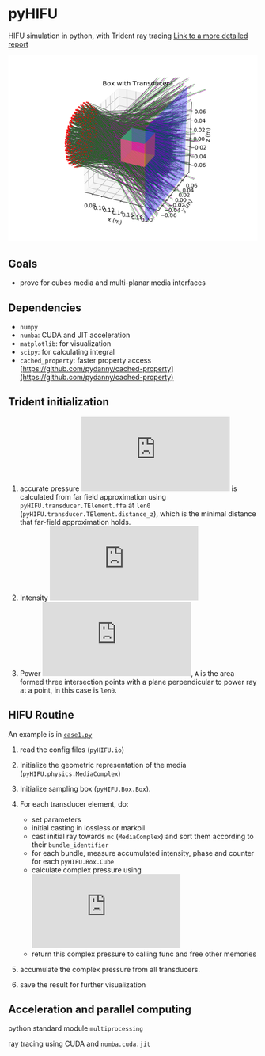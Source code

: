 # pyHIFU

HIFU simulation in python, with Trident ray tracing
[Link to a more detailed report](https://github.com/tonyxwz/InternshipReport/blob/master/report.pdf)

![example](img/transducer.png)

## Goals

- prove for cubes media and multi-planar media interfaces

## Dependencies

- `numpy`
- `numba`: CUDA and JIT acceleration
- `matplotlib`: for visualization
- `scipy`: for calculating integral
- `cached_property`: faster property access
[https://github.com/pydanny/cached-property](https://github.com/pydanny/cached-property)

## Trident initialization

1. accurate pressure ![\hat p](https://latex.codecogs.com/gif.latex?%5Chat%20p) is calculated from far field approximation using
`pyHIFU.transducer.TElement.ffa` at `len0` (`pyHIFU.transducer.TElement.distance_z`),
which is the minimal distance that far-field approximation holds.
2. Intensity ![I_0={\lvert \hat p\rvert^2}/{2 Z}](https://latex.codecogs.com/gif.latex?I_0%3D%7B%5Clvert%20%5Chat%20p%5Crvert%5E2%7D/%7B2%20Z%7D)
3. Power ![P_0=I0 \cdot A](https://latex.codecogs.com/gif.latex?P_0%3DI0%20%5Ccdot%20A),
`A` is the area formed three intersection points with a plane
perpendicular to power ray at a point, in this case is `len0`.

## HIFU Routine

An example is in [`case1.py`](./case1.py)

1. read the config files (`pyHIFU.io`)
2. Initialize the geometric representation of the media (`pyHIFU.physics.MediaComplex`)
3. Initialize sampling box (`pyHIFU.Box.Box`).
4. For each transducer element, do:

    - set parameters
    - initial casting in lossless or markoil
    - cast initial ray towards `mc` (`MediaComplex`) and sort them according to
    their `bundle_identifier`
    - for each bundle, measure accumulated intensity, phase and counter for each
    `pyHIFU.Box.Cube`
    - calculate complex pressure using
    ![pressure = \sqrt{2 Z I_{mean}} \cdot e^{i \phi_{mean}}](https://latex.codecogs.com/gif.latex?pressure%20%3D%20%5Csqrt%7B2%20Z%20I_%7Bmean%7D%7D%20%5Ccdot%20e%5E%7Bi%20%5Cphi_%7Bmean%7D%7D)
    - return this complex pressure to calling func and free other memories

5. accumulate the complex pressure from all transducers.
6. save the result for further visualization

## Acceleration and parallel computing

python standard module `multiprocessing`

ray tracing using CUDA and `numba.cuda.jit`
